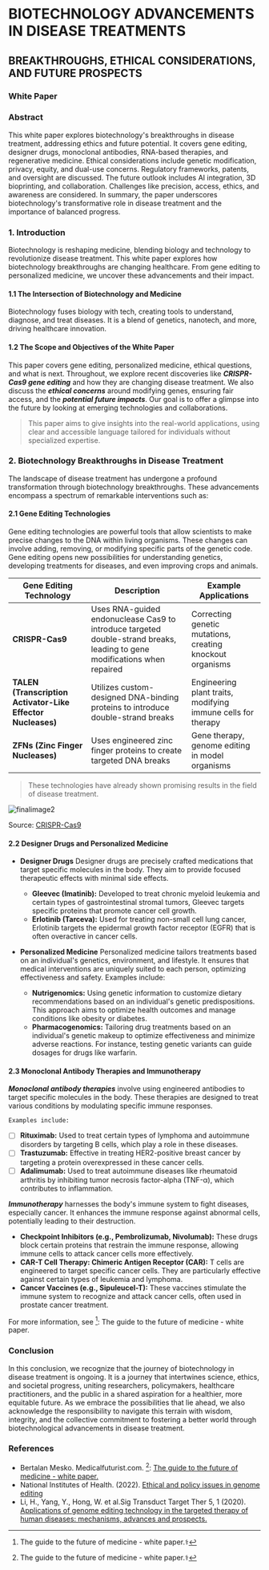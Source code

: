 # BIOTECHNOLOGY ADVANCEMENTS IN DISEASE TREATMENTS
## BREAKTHROUGHS, ETHICAL CONSIDERATIONS, AND FUTURE PROSPECTS
### White Paper

### Abstract
This white paper explores biotechnology's breakthroughs in disease treatment, addressing ethics and future potential. It covers gene editing, designer drugs, monoclonal antibodies, RNA-based therapies, and regenerative medicine. Ethical considerations include genetic modification, privacy, equity, and dual-use concerns. Regulatory frameworks, patents, and oversight are discussed. The future outlook includes AI integration, 3D bioprinting, and collaboration. Challenges like precision, access, ethics, and awareness are considered. In summary, the paper underscores biotechnology's transformative role in disease treatment and the importance of balanced progress.

### 1. Introduction
Biotechnology is reshaping medicine, blending biology and technology to revolutionize disease treatment. This white paper explores how biotechnology breakthroughs are changing healthcare. From gene editing to personalized medicine, we uncover these advancements and their impact.
#### 1.1	The Intersection of Biotechnology and Medicine
Biotechnology fuses biology with tech, creating tools to understand, diagnose, and treat diseases. It is a blend of genetics, nanotech, and more, driving healthcare innovation.
#### 1.2	The Scope and Objectives of the White Paper
This paper covers gene editing, personalized medicine, ethical questions, and what is next. Throughout, we explore recent discoveries like ***CRISPR-Cas9 gene editing*** and how they are changing disease treatment. We also discuss the ___ethical concerns___ around modifying genes, ensuring fair access, and the **_potential future impacts_**.
Our goal is to offer a glimpse into the future by looking at emerging technologies and collaborations.

> This paper aims to give insights into the real-world applications, using clear and accessible language tailored for individuals without specialized expertise.

### 2.	Biotechnology Breakthroughs in Disease Treatment
The landscape of disease treatment has undergone a profound transformation through biotechnology breakthroughs. These advancements encompass a spectrum of remarkable interventions such as:
#### **2.1 Gene Editing Technologies**

Gene editing technologies are powerful tools that allow scientists to make precise changes to the DNA within living organisms. These changes can involve adding, removing, or modifying specific parts of the genetic code. Gene editing opens new possibilities for understanding genetics, developing treatments for diseases, and even improving crops and animals.

| Gene Editing Technology | Description | Example Applications |
| ----------------------- | ------------ |--------------------- |
| **CRISPR-Cas9** | Uses RNA-guided endonuclease Cas9 to introduce targeted double-strand breaks, leading to gene modifications when repaired | Correcting genetic mutations, creating knockout organisms |
| **TALEN (Transcription Activator-Like Effector Nucleases)** | Utilizes custom-designed DNA-binding proteins to introduce double-strand breaks | Engineering plant traits, modifying immune cells for therapy |
| **ZFNs (Zinc Finger Nucleases)** | Uses engineered zinc finger proteins to create targeted DNA breaks | Gene therapy, genome editing in model organisms |

> These technologies have already shown promising results in the field of disease treatment.


![finalimage2](https://github.com/aspgayathri/Technical-Writing/assets/143250817/7b519429-cd82-4c4e-adea-91ec95f72520)

Source: [CRISPR-Cas9](https://doi.org/10.1038/s41392-019-0089-y)

#### **2.2 Designer Drugs and Personalized Medicine**

- **Designer Drugs**
  Designer drugs are precisely crafted medications that target specific molecules in the body. They aim to provide focused therapeutic effects with minimal side effects. 
  + **Gleevec (Imatinib):** Developed to treat chronic myeloid leukemia and certain types of gastrointestinal stromal tumors, Gleevec targets specific proteins that promote cancer cell growth.
  + **Erlotinib (Tarceva):** Used for treating non-small cell lung cancer, Erlotinib targets the epidermal growth factor receptor (EGFR) that is often overactive in cancer cells.
   
- **Personalized Medicine**
Personalized medicine tailors treatments based on an individual's genetics, environment, and lifestyle. It ensures that medical interventions are uniquely suited to each person, optimizing effectiveness and safety. Examples include:
   + **Nutrigenomics:** Using genetic information to customize dietary recommendations based on an individual's genetic predispositions. This approach aims to optimize health outcomes and manage conditions like obesity or diabetes.
   + **Pharmacogenomics:** Tailoring drug treatments based on an individual's genetic makeup to optimize effectiveness and minimize adverse reactions. For instance, testing genetic variants can guide dosages for drugs like warfarin.

#### **2.3 Monoclonal Antibody Therapies and Immunotherapy**

***Monoclonal antibody therapies*** involve using engineered antibodies to target specific molecules in the body. These therapies are designed to treat various conditions by modulating specific immune responses. 

```Examples include:```

- [ ] **Rituximab:** Used to treat certain types of lymphoma and autoimmune disorders by targeting B cells, which play a role in these diseases.
- [ ] **Trastuzumab:** Effective in treating HER2-positive breast cancer by targeting a protein overexpressed in these cancer cells.
- [ ] **Adalimumab:** Used to treat autoimmune diseases like rheumatoid arthritis by inhibiting tumor necrosis factor-alpha (TNF-α), which contributes to inflammation.

***Immunotherapy*** harnesses the body's immune system to fight diseases, especially cancer. It enhances the immune response against abnormal cells, potentially leading to their destruction.


 - **Checkpoint Inhibitors (e.g., Pembrolizumab, Nivolumab):** These drugs block certain proteins that restrain the immune response, allowing immune cells to attack cancer cells more effectively.
 - **CAR-T Cell Therapy: Chimeric Antigen Receptor (CAR):** T cells are engineered to target specific cancer cells. They are particularly effective against certain types of leukemia and lymphoma.
 -  **Cancer Vaccines (e.g., Sipuleucel-T):** These vaccines stimulate the immune system to recognize and attack cancer cells, often used in prostate cancer treatment.


 For more information, see [^1]: The guide to the future of medicine - white paper.

 [^1]:The guide to the future of medicine - white paper.⚕️

### Conclusion

In this conclusion, we recognize that the journey of biotechnology in disease treatment is ongoing. It is a journey that intertwines science, ethics, and societal progress, uniting researchers, policymakers, healthcare practitioners, and the public in a shared aspiration for a healthier, more equitable future. As we embrace the possibilities that lie ahead, we also acknowledge the responsibility to navigate this terrain with wisdom, integrity, and the collective commitment to fostering a better world through biotechnological advancements in disease treatment.



   

  

### **References**
- Bertalan Mesko. Medicalfuturist.com. [^1]: [The guide to the future of medicine - white paper.](https://www.yumpu.com/s/Jwz6ugkaeJ5bb9Xt)
- National Institutes of Health. (2022). [Ethical and policy issues in genome editing](https://www.genome.gov/ethical-legal-and-social-implications/ethical-and-policy-issues-in-genome-editing)
- Li, H., Yang, Y., Hong, W. et al.Sig Transduct Target Ther 5, 1 (2020). [Applications of genome editing technology in the targeted therapy of human diseases: mechanisms, advances and prospects.](https://doi.org/10.1038/s41392-019-0089-y)



  
